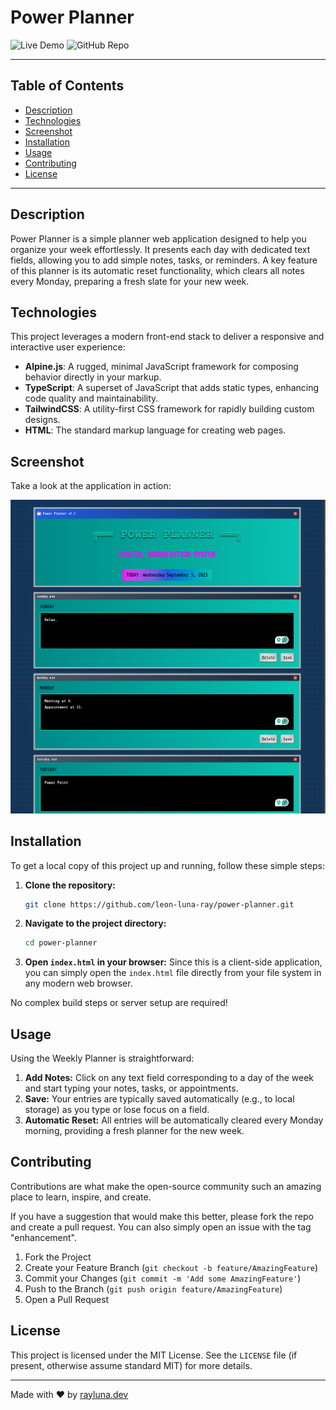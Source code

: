 # Power Planner

![Live Demo](https://img.shields.io/badge/Live%20Demo-Netlify-brightgreen)
![GitHub Repo](https://img.shields.io/badge/GitHub%20Repo-View%20Code-blue)

---

## Table of Contents

- [Description](#description)
- [Technologies](#technologies)
- [Screenshot](#screenshot)
- [Installation](#installation)
- [Usage](#usage)
- [Contributing](#contributing)
- [License](#license)

---

## Description

Power Planner is a simple planner web application designed to help you organize your week effortlessly. It presents each day with dedicated text fields, allowing you to add simple notes, tasks, or reminders. A key feature of this planner is its automatic reset functionality, which clears all notes every Monday, preparing a fresh slate for your new week.

## Technologies

This project leverages a modern front-end stack to deliver a responsive and interactive user experience:

*   **Alpine.js**: A rugged, minimal JavaScript framework for composing behavior directly in your markup.
*   **TypeScript**: A superset of JavaScript that adds static types, enhancing code quality and maintainability.
*   **TailwindCSS**: A utility-first CSS framework for rapidly building custom designs.
*   **HTML**: The standard markup language for creating web pages.

## Screenshot

Take a look at the application in action:

![Power Planner Screenshot](./src/images/power-planner.png)

## Installation

To get a local copy of this project up and running, follow these simple steps:

1.  **Clone the repository:**
    ```bash
    git clone https://github.com/leon-luna-ray/power-planner.git
    ```
2.  **Navigate to the project directory:**
    ```bash
    cd power-planner
    ```
3.  **Open `index.html` in your browser:**
    Since this is a client-side application, you can simply open the `index.html` file directly from your file system in any modern web browser.

No complex build steps or server setup are required!

## Usage

Using the Weekly Planner is straightforward:

1.  **Add Notes:** Click on any text field corresponding to a day of the week and start typing your notes, tasks, or appointments.
2.  **Save:** Your entries are typically saved automatically (e.g., to local storage) as you type or lose focus on a field.
3.  **Automatic Reset:** All entries will be automatically cleared every Monday morning, providing a fresh planner for the new week.

## Contributing

Contributions are what make the open-source community such an amazing place to learn, inspire, and create.

If you have a suggestion that would make this better, please fork the repo and create a pull request. You can also simply open an issue with the tag "enhancement".

1.  Fork the Project
2.  Create your Feature Branch (`git checkout -b feature/AmazingFeature`)
3.  Commit your Changes (`git commit -m 'Add some AmazingFeature'`)
4.  Push to the Branch (`git push origin feature/AmazingFeature`)
5.  Open a Pull Request

## License

This project is licensed under the MIT License. See the `LICENSE` file (if present, otherwise assume standard MIT) for more details.

---

Made with ❤️ by [rayluna.dev](https://www.rayluna.dev)
